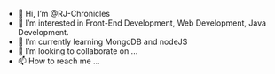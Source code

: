 - 👋 Hi, I’m @RJ-Chronicles
- 👀 I’m interested in Front-End Development, Web Development, Java Development.
- 🌱 I’m currently learning MongoDB and nodeJS
- 💞️ I’m looking to collaborate on ...
- 📫 How to reach me ...

<!---
RJ-Chronicles/RJ-Chronicles is a ✨ special ✨ repository because its `README.md` (this file) appears on your GitHub profile.
You can click the Preview link to take a look at your changes.
--->
